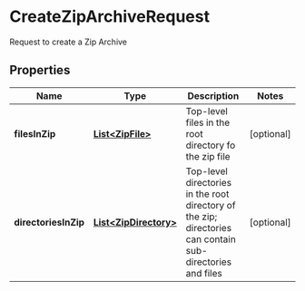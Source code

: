 

# CreateZipArchiveRequest

Request to create a Zip Archive
## Properties

Name | Type | Description | Notes
------------ | ------------- | ------------- | -------------
**filesInZip** | [**List&lt;ZipFile&gt;**](ZipFile.md) | Top-level files in the root directory fo the zip file |  [optional]
**directoriesInZip** | [**List&lt;ZipDirectory&gt;**](ZipDirectory.md) | Top-level directories in the root directory of the zip; directories can contain sub-directories and files |  [optional]



